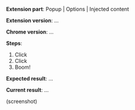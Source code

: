 **Extension part**: Popup | Options | Injected content

**Extension version**: ...

**Chrome version**: ...

**Steps**:

1. Click
1. Click
1. Boom!

**Expected result**: ...

**Current result**: ...

(screenshot)